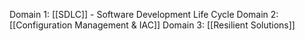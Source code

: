 
Domain 1: [[SDLC]] - Software Development Life Cycle
Domain 2: [[Configuration Management & IAC]]
Domain 3: [[Resilient Solutions]]

